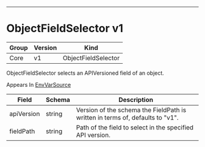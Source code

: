 

-----------
# ObjectFieldSelector v1



Group        | Version     | Kind
------------ | ---------- | -----------
Core | v1 | ObjectFieldSelector







ObjectFieldSelector selects an APIVersioned field of an object.

<aside class="notice">
Appears In <a href="#envvarsource-v1">EnvVarSource</a> </aside>

Field        | Schema     | Description
------------ | ---------- | -----------
apiVersion | string | Version of the schema the FieldPath is written in terms of, defaults to "v1".
fieldPath | string | Path of the field to select in the specified API version.






